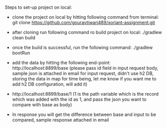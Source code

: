 Steps to set-up project on local:

- clone the project on local by hitting following command from terminal: 
git clone https://github.com/gouravtiwari489/xoriant-assignment.git

- after cloning run following command ro build project on local: ./gradlew clean build
- once the build is successful, run the following command: ./gradlew bootRun

- add the data by hitting the following end-point: http://localhost:8899/base  (please pass id field in input request 
body, sample json is attached in email for input request,
didn't use h2 DB, storing the data 
in map for time being, let me know if you want me to add h2 DB configuration, will add it)

- http://localhost:8899/base/1 (1 is the path variable which is the record which was added with the id as 1, and pass 
the json you want to compare with base as body)

- In response you will get the difference between base and input to be compared, sample response attached in email
